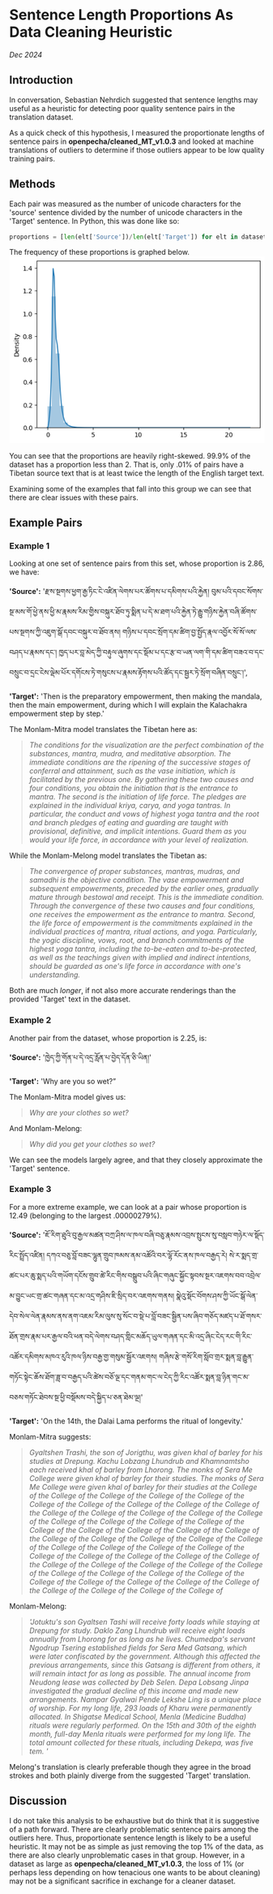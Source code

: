 # Sentence Length Proportions As Data Cleaning Heuristic

*Dec 2024*

## Introduction
In conversation, Sebastian Nehrdich suggested that sentence lengths may useful as a heuristic for detecting poor quality sentence pairs in the translation dataset.

As a quick check of this hypothesis, I measured the proportionate lengths of sentence pairs in **openpecha/cleaned_MT_v1.0.3** and looked at machine translations of outliers to determine if those outliers appear to be low quality training pairs.

## Methods

Each pair was measured as the number of unicode characters for the 'source' sentence divided by the number of unicode characters in the 'Target' sentence. In Python, this was done like so:

```python
proportions = [len(elt['Source'])/len(elt['Target']) for elt in dataset]
```

The frequency of these proportions is graphed below.
![prop-freq|567x413](assets/sentence-length.png)


You can see that the proportions are heavily right-skewed. 99.9% of the dataset has a proportion less than 2. That is, only .01% of pairs have a Tibetan source text that is at least twice the length of the English target text.

Examining some of the examples that fall into this group we can see that there are clear issues with these pairs.

## Example Pairs

### Example 1
Looking at one set of sentence pairs from this set, whose proportion is 2.86, we have:

**'Source':** 'རྫས་སྔགས་ཕྱག་རྒྱ་ཏིང་ངེ་འཛིན་ལེགས་པར་ཚོགས་པ་དམིགས་པའི་རྐྱེན། བུམ་པའི་དབང་སོགས་སྔ་མས་གོ་ཕྱེ་ནས་ཕྱི་མ་རྣམས་རིམ་གྱིས་བསྐུར་ཐོབ་ཏུ་སྨིན་པ་དེ་མ་ཐག་པའི་རྐྱེན་ཏེ་རྒྱུ་གཉིས་རྐྱེན་བཞི་ཚོགས་པས་སྔགས་ཀྱི་འཇུག་སྒོ་དབང་བསྐུར་བ་ཐོབ་ནས། གཉིས་པ་དབང་སྲོག་དམ་ཚིག་བྱ་སྤྱོད་རྣལ་འབྱོར་སོ་སོ་ལས་བཤད་པ་རྣམས་དང་། ཁྱད་པར་བླ་མེད་ཀྱི་བརྟུལ་ཞུགས་དང་སྡོམ་པ་དང་རྩ་བ་ཡན་ལག་གི་དམ་ཚིག་བཟའ་བ་དང་བསྲུང་བ་དྲང་ངེས་ལྡེམ་པོར་དགོངས་ཏེ་གསུངས་པ་རྣམས་རྟོགས་པའི་ཚོད་དང་སྦྱར་ཏེ་སྲོག་བཞིན་བསྲུང་།',

 **'Target':** 'Then is the preparatory empowerment, then making the mandala, then the main empowerment, during which I will explain the Kalachakra empowerment step by step.'

The Monlam-Mitra model translates the Tibetan here as:

>*The conditions for the visualization are the perfect combination of the substances, mantra, mudra, and meditative absorption. The immediate conditions are the ripening of the successive stages of conferral and attainment, such as the vase initiation, which is facilitated by the previous one. By gathering these two causes and four conditions, you obtain the initiation that is the entrance to mantra. The second is the initiation of life force. The pledges are explained in the individual kriya, carya, and yoga tantras. In particular, the conduct and vows of highest yoga tantra and the root and branch pledges of eating and guarding are taught with provisional, definitive, and implicit intentions. Guard them as you would your life force, in accordance with your level of realization.*

While the Monlam-Melong model translates the Tibetan as:

>*The convergence of proper substances, mantras, mudras, and samadhi is the objective condition. The vase empowerment and subsequent empowerments, preceded by the earlier ones, gradually mature through bestowal and receipt. This is the immediate condition. Through the convergence of these two causes and four conditions, one receives the empowerment as the entrance to mantra. Second, the life force of empowerment is the commitments explained in the individual practices of mantra, ritual actions, and yoga. Particularly, the yogic discipline, vows, root, and branch commitments of the highest yoga tantra, including the to-be-eaten and to-be-protected, as well as the teachings given with implied and indirect intentions, should be guarded as one's life force in accordance with one's understanding.*

Both are much *longer*, if not also more accurate renderings than the provided 'Target' text in the dataset.

### Example 2

Another pair from the dataset, whose proportion is 2.25, is:

**'Source':** 'ཁྱེད་ཀྱི་གོན་པ་དེ་འདྲ་རློན་པ་བྱེད་དོན་ཅི་ཡིན།'

 **'Target':** 'Why are you so wet?”

The Monlam-Mitra model gives us:

>*Why are your clothes so wet?*

And Monlam-Melong:

>*Why did you get your clothes so wet?*

We can see the models largely agree, and that they closely approximate the 'Target' sentence.

### Example 3

For a more extreme example, we can look at a pair whose proportion is 12.49 (belonging to the largest .00000279%).

**'Source':** 'ཇོ་རིག་ཐུའི་བུ་རྒྱལ་མཚན་བཀྲ་ཤིས་ལ་ཁལ་བཞི་བཅུ་རྣམས་འབྲས་སྤུངས་སུ་བསླབ་གཉེར་ལ་སྡོད་རིང་སྤྲོད་འཛིན། དཀའ་བཅུ་བློ་བཟང་ལྷུན་གྲུབ་ཁམས་ནམ་འཚོའི་བར་ལྷོ་རོང་ནས་ཁལ་བརྒྱད་རེ། སེ་ར་སྨད་གྲ་ཚང་པར་ཆུ་སྨད་པའི་གཡོག་དངོས་གྲུབ་ཚེ་རིང་གིས་བསྒྲུབ་པའི་ཞིང་གཞུང་སྐྱོང་སྟབས་སྔར་འཇགས་བབ་འབྲེལ་མ་བྱུང་ཡང་གྲ་ཚང་གཞན་དང་མ་འདྲ་གཤིས་ཇི་སྲིད་བར་འཇགས་གནས། སྣེའུ་སྡོང་བོགས་ཤས་ཀྱི་ཡོང་སྒོ་ལེན་དེབ་སེལ་ལེན་རྣམས་ནས་ནག་འཇམ་རིམ་ལུས་སུ་སོང་བ་སྡེ་པ་བློ་བཟང་སྦྱིན་པས་ཞིབ་གཅོད་མཛད་པ་ཐོ་གསར་ཐོན་གྲས་རྣམ་པར་རྒྱལ་བའི་ཕན་བདེ་ལེགས་བཤད་གླིང་མཆོད་ཡུལ་གཞན་དང་མི་འདྲ་ཞིང་ངེད་རང་གི་རིང་འཚོར་དམིགས་མཁའ་རུའི་ཁལ་ཉིས་བརྒྱ་གྱ་གསུམ་སྦྱོར་འཇགས། གཞིས་རྩེ་གསོ་རིག་སློབ་གྲར་སྨན་བླ་རྒྱུན་གཏོང་སྟེང་ཆོས་ཐོག་ཟླ་བ་བརྒྱད་པའི་ཚེས་བཅོ་ལྔ་དང་གནམ་གང་ལ་ངེད་ཀྱི་རིང་འཚོར་སྨན་བླ་ཉིན་གང་མ་བཅས་གཏོང་ཐེབས་སྔ་ཕྱི་བསྡོམས་བདེ་སྐྱིད་པ་ཅན་ཐེམ་ལྔ།'

 **'Target':** 'On the 14th, the Dalai Lama performs the ritual of longevity.'

Monlam-Mitra suggests:

>*Gyaltshen Trashi, the son of Jorigthu, was given khal of barley for his studies at Drepung. Kachu Lobzang Lhundrub and Khamnamtsho each received khal of barley from Lhorong. The monks of Sera Me College were given khal of barley for their studies. The monks of Sera Me College were given khal of barley for their studies at the College of the College of the College of the College of the College of the College of the College of the College of the College of the College of the College of the College of the College of the College of the College of the College of the College of the College of the College of the College of the College of the College of the College of the College of the College of the College of the College of the College of the College of the College of the College of the College of the College of the College of the College of the College of the College of the College of the College of the College of the College of the College of the College of the College of the College of the College of the College of the College of the College of the College of the College of the College of the College of the College of the College of the College of*

Monlam-Melong:

>*'Jotuktu's son Gyaltsen Tashi will receive forty loads while staying at Drepung for study. Daklo Zang Lhundrub will receive eight loads annually from Lhorong for as long as he lives. Chumedpa's servant Ngodrup Tsering established fields for Sera Med Gatsang, which were later confiscated by the government. Although this affected the previous arrangements, since this Gatsang is different from others, it will remain intact for as long as possible. The annual income from Neudong lease was collected by Deb Selen. Depa Lobsang Jinpa investigated the gradual decline of this income and made new arrangements. Nampar Gyalwai Pende Lekshe Ling is a unique place of worship. For my long life, 293 loads of Kharu were permanently allocated. In Shigatse Medical School, Menla (Medicine Buddha) rituals were regularly performed. On the 15th and 30th of the eighth month, full-day Menla rituals were performed for my long life. The total amount collected for these rituals, including Dekepa, was five tem. '*

Melong's translation is clearly preferable though they agree in the broad strokes and both plainly diverge from the suggested 'Target' translation.

## Discussion

I do not take this analysis to be exhaustive but do think that it is suggestive of a path forward. There are clearly problematic sentence pairs among the outliers here. Thus, proportionate sentence length is likely to be a useful heuristic. It may not be as simple as just removing the top 1% of the data, as there are also clearly unproblematic cases in that group. However, in a dataset as large as **openpecha/cleaned_MT_v1.0.3**, the loss of 1% (or perhaps less depending on how tenacious one wants to be about cleaning) may not be a significant sacrifice in exchange for a cleaner dataset.